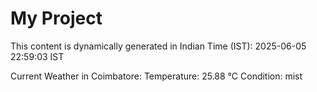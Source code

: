 # My Project

This content is dynamically generated in Indian Time (IST): 2025-06-05 22:59:03 IST


Current Weather in Coimbatore:
Temperature: 25.88 °C
Condition: mist
